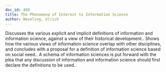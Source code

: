 ```yaml
---
doc_id: 469
title: The Phenomena of Interest to Information Science
author: Neveling, Ulrich
---
```


Discusses the various explicit and implicit definitions of information and
information science, against a view of their historical development.. Shows how
the various views of information science overlap with other disciplines, and
concludes with a proposal for a definition of information science based on 
social need.. A schema of information sciences is put forward with the plea that
any discussion of information and information science should first declare the
definitions to be used..